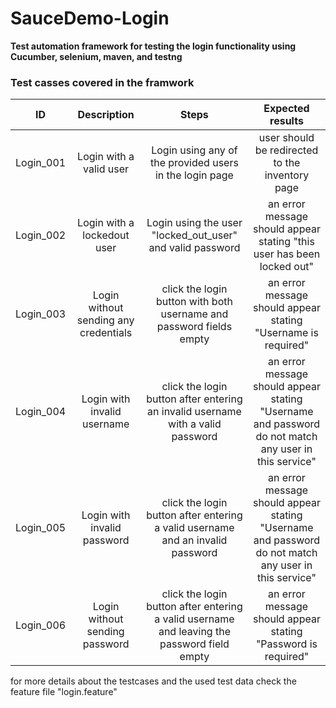 # SauceDemo-Login
**Test automation framework for testing the login functionality using Cucumber, selenium, maven, and testng**

### Test casses covered in the framwork

|ID|Description|Steps|Expected results| 
|:--------:|:--------:|:--------:|:--------:| 
|Login_001|Login with a valid user|Login using any of the provided users in the login page|user should be redirected to the inventory page| 
|Login_002|Login with a lockedout user|Login using the user "locked_out_user" and valid password|an error message should appear stating "this user has been locked out"| 
|Login_003|Login without sending any credentials|click the login button with both username and password fields empty|an error message should appear stating "Username is required"| 
|Login_004|Login with invalid username|click the login button after entering an invalid username with a valid password|an error message should appear stating "Username and password do not match any user in this service"| 
|Login_005|Login with invalid password|click the login button after entering a valid username and an invalid password|an error message should appear stating "Username and password do not match any user in this service"| 
|Login_006|Login without sending password|click the login button after entering a valid username and leaving the password field empty|an error message should appear stating "Password is required"| 

for more details about the testcases and the used test data check the feature file "login.feature"
